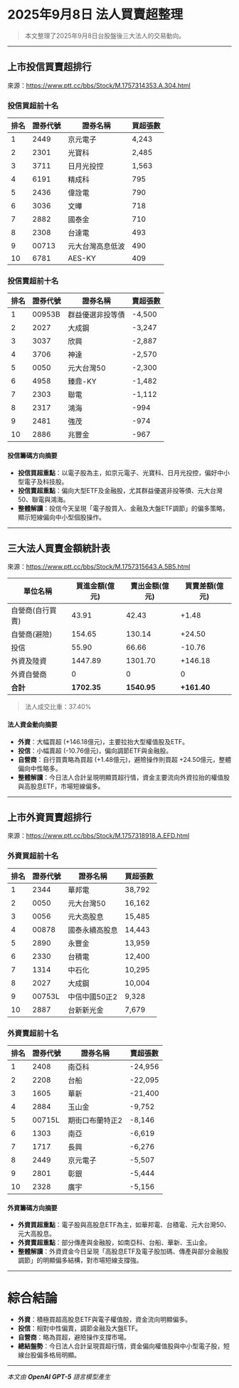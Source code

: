 # 2025年9月8日 法人買賣超整理

>本文整理了2025年9月8日台股盤後三大法人的交易動向。

---

## 上市投信買賣超排行
來源：<https://www.ptt.cc/bbs/Stock/M.1757314353.A.304.html>

### 投信買超前十名
| 排名 | 證券代號 | 證券名稱           | 買超張數 |
|------|----------|------------------|----------|
| 1    | 2449     | 京元電子           | 4,243    |
| 2    | 2301     | 光寶科             | 2,485    |
| 3    | 3711     | 日月光投控         | 1,563    |
| 4    | 6191     | 精成科             | 795      |
| 5    | 2436     | 偉詮電             | 790      |
| 6    | 3036     | 文曄               | 718      |
| 7    | 2882     | 國泰金             | 710      |
| 8    | 2308     | 台達電             | 493      |
| 9    | 00713    | 元大台灣高息低波   | 490      |
| 10   | 6781     | AES-KY             | 409      |

### 投信賣超前十名
| 排名 | 證券代號 | 證券名稱           | 賣超張數 |
|------|----------|------------------|----------|
| 1    | 00953B   | 群益優選非投等債    | -4,500   |
| 2    | 2027     | 大成鋼             | -3,247   |
| 3    | 3037     | 欣興               | -2,887   |
| 4    | 3706     | 神達               | -2,570   |
| 5    | 0050     | 元大台灣50          | -2,300   |
| 6    | 4958     | 臻鼎-KY            | -1,482   |
| 7    | 2303     | 聯電               | -1,112   |
| 8    | 2317     | 鴻海               | -994     |
| 9    | 2481     | 強茂               | -974     |
| 10   | 2886     | 兆豐金             | -967     |

#### 投信籌碼方向摘要
- **投信買超重點**：以電子股為主，如京元電子、光寶科、日月光投控，偏好中小型電子及科技股。
- **投信賣超重點**：偏向大型ETF及金融股，尤其群益優選非投等債、元大台灣50、聯電與鴻海。
- **整體解讀**：投信今天呈現「電子股買入、金融及大盤ETF調節」的偏多策略，顯示短線偏向中小型個股操作。

---

## 三大法人買賣金額統計表
來源：<https://www.ptt.cc/bbs/Stock/M.1757315643.A.5B5.html>

| 單位名稱           | 買進金額(億元) | 賣出金額(億元) | 買賣差額(億元) |
|--------------------|----------------|----------------|----------------|
| 自營商(自行買賣)   | 43.91          | 42.43          | +1.48          |
| 自營商(避險)       | 154.65         | 130.14         | +24.50         |
| 投信               | 55.90          | 66.66          | -10.76         |
| 外資及陸資         | 1447.89        | 1301.70        | +146.18        |
| 外資自營商         | 0              | 0              | 0              |
| **合計**           | **1702.35**    | **1540.95**    | **+161.40**    |

> 法人成交比重：37.40%

#### 法人資金動向摘要
- **外資**：大幅買超 (+146.18億元)，主要拉抬大型權值股及ETF。
- **投信**：小幅賣超 (-10.76億元)，偏向調節ETF與金融股。
- **自營商**：自行買賣略為買超 (+1.48億元)，避險操作則買超 +24.50億元，整體偏向中性略多。
- **整體解讀**：今日法人合計呈現明顯買超行情，資金主要流向外資拉抬的權值股與高股息ETF，市場短線偏多。

---

## 上市外資買賣超排行
來源：<https://www.ptt.cc/bbs/Stock/M.1757318918.A.EFD.html>

### 外資買超前十名
| 排名 | 證券代號 | 證券名稱           | 買超張數 |
|------|----------|------------------|----------|
| 1    | 2344     | 華邦電             | 38,792   |
| 2    | 0050     | 元大台灣50         | 16,162   |
| 3    | 0056     | 元大高股息         | 15,485   |
| 4    | 00878    | 國泰永續高股息     | 14,443   |
| 5    | 2890     | 永豐金             | 13,959   |
| 6    | 2330     | 台積電             | 12,400   |
| 7    | 1314     | 中石化             | 10,295   |
| 8    | 2027     | 大成鋼             | 10,004   |
| 9    | 00753L   | 中信中國50正2      | 9,328    |
| 10   | 2887     | 台新新光金         | 7,679    |

### 外資賣超前十名
| 排名 | 證券代號 | 證券名稱           | 賣超張數 |
|------|----------|------------------|----------|
| 1    | 2408     | 南亞科             | -24,956  |
| 2    | 2208     | 台船               | -22,095  |
| 3    | 1605     | 華新               | -21,400  |
| 4    | 2884     | 玉山金             | -9,752   |
| 5    | 00715L   | 期街口布蘭特正2    | -8,146   |
| 6    | 1303     | 南亞               | -6,619   |
| 7    | 1717     | 長興               | -6,276   |
| 8    | 2449     | 京元電子           | -5,507   |
| 9    | 2801     | 彰銀               | -5,444   |
| 10   | 2328     | 廣宇               | -5,156   |

#### 外資籌碼方向摘要
- **外資買超重點**：電子股與高股息ETF為主，如華邦電、台積電、元大台灣50、元大高股息。
- **外資賣超重點**：部分傳產與金融股，如南亞科、台船、華新、玉山金。
- **整體解讀**：外資資金今日呈現「高股息ETF及電子股加碼、傳產與部分金融股調節」的明顯偏多結構，對市場短線支撐強。

---

# 綜合結論
- **外資**：積極買超高股息ETF與電子權值股，資金流向明顯偏多。
- **投信**：相對中性偏賣，調節金融及大盤ETF。
- **自營商**：略為買超，避險操作支撐市場。
- **總結盤勢**：今日法人合計呈現買超行情，資金偏向權值股與中小型電子股，短線台股偏多格局明顯。

---

*本文由 **OpenAI GPT-5** 語言模型產生*
